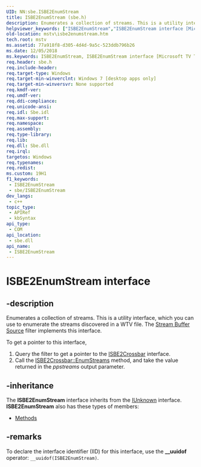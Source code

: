 ```yaml
---
UID: NN:sbe.ISBE2EnumStream
title: ISBE2EnumStream (sbe.h)
description: Enumerates a collection of streams. This is a utility interface, which you can use to enumerate the streams discovered in a WTV file. The Stream Buffer Source filter implements this interface.
helpviewer_keywords: ["ISBE2EnumStream","ISBE2EnumStream interface [Microsoft TV Technologies]","ISBE2EnumStream interface [Microsoft TV Technologies]","described","mstv.isbe2enumstream","sbe/ISBE2EnumStream"]
old-location: mstv\isbe2enumstream.htm
tech.root: mstv
ms.assetid: 77a918f8-d305-4d4d-9a5c-523ddb796b26
ms.date: 12/05/2018
ms.keywords: ISBE2EnumStream, ISBE2EnumStream interface [Microsoft TV Technologies], ISBE2EnumStream interface [Microsoft TV Technologies],described, mstv.isbe2enumstream, sbe/ISBE2EnumStream
req.header: sbe.h
req.include-header: 
req.target-type: Windows
req.target-min-winverclnt: Windows 7 [desktop apps only]
req.target-min-winversvr: None supported
req.kmdf-ver: 
req.umdf-ver: 
req.ddi-compliance: 
req.unicode-ansi: 
req.idl: Sbe.idl
req.max-support: 
req.namespace: 
req.assembly: 
req.type-library: 
req.lib: 
req.dll: Sbe.dll
req.irql: 
targetos: Windows
req.typenames: 
req.redist: 
ms.custom: 19H1
f1_keywords:
 - ISBE2EnumStream
 - sbe/ISBE2EnumStream
dev_langs:
 - c++
topic_type:
 - APIRef
 - kbSyntax
api_type:
 - COM
api_location:
 - sbe.dll
api_name:
 - ISBE2EnumStream
---
```


# ISBE2EnumStream interface


## -description

Enumerates a collection of streams. This is a utility interface, which you can use to enumerate the streams discovered in a WTV file. The <a href="/previous-versions/windows/desktop/mstv/stream-buffer-source-filter">Stream Buffer Source</a> filter implements this interface.

 To get a pointer to this interface,
<ol>
<li>Query the filter to get a pointer to the <a href="/previous-versions/windows/desktop/api/sbe/nn-sbe-isbe2crossbar">ISBE2Crossbar</a> interface.</li>
<li>Call the  <a href="/previous-versions/windows/desktop/api/sbe/nf-sbe-isbe2crossbar-enumstreams">ISBE2Crossbar::EnumStreams</a> method, and take the value returned in the <i>ppstreams</i> output parameter.</li>
</ol>

## -inheritance

The <b>ISBE2EnumStream</b> interface inherits from the <a href="/windows/desktop/api/unknwn/nn-unknwn-iunknown">IUnknown</a> interface. <b>ISBE2EnumStream</b> also has these types of members:
<ul>
<li><a href="https://docs.microsoft.com/">Methods</a></li>
</ul>

## -remarks

To declare the interface identifier (IID) for this interface, use the <b>__uuidof</b> operator: <code>__uuidof(ISBE2EnumStream)</code>.
